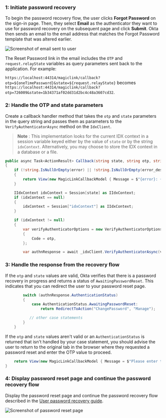 ### 1: Initiate password recovery

To begin the password recovery flow, the user clicks **Forgot Password** on the sign-in page. Then, they select **Email** as the authenticator they want to use for password recovery on the subsequent page and click **Submit**. Okta then sends an email to the email address that matches the Forgot Password template that was altered earlier.

<div class="common-image-format">

![Screenshot of email sent to user](/img/advanced-use-cases/custom-pwd-recovery-custom-email.png "Customized Password Recovery Diagram")

</div>

The Reset Password link in the email includes the `OTP` and `request.relayState` variables as query parameters sent back to the application. For example:

`https://localhost:44314/magiclink/callback?otp=${oneTimePassword}&state=${request.relayState}` becomes `https://localhost:44314/magiclink/callback?otp=726009&state=1b34371af02dd31d2bc4c48a3607cd32`.

### 2: Handle the OTP and state parameters

Create a callback handler method that takes the `otp` and `state` parameters in the query string and passes them as parameters to the `VerifyAuthenticatorAsync` method on the `IdxClient`.

> **Note** : This implementation looks for the current IDX context in a session variable keyed either by the value of `state` or by the string `idxContext`. Alternatively, you may choose to store the IDX context in a database or a file.

```csharp
public async Task<ActionResult> Callback(string state, string otp, string error = null, string error_description = null)
{
    if (!string.IsNullOrEmpty(error) || !string.IsNullOrEmpty(error_description))
    {
        return View(new MagicLinkCallbackModel { Message = $"{error}: {error_description}" });
    }

    IIdxContext idxContext = Session[state] as IIdxContext;
    if (idxContext == null)
    {
        idxContext = Session["idxContext"] as IIdxContext;
    }

    if (idxContext != null)
    {
        var verifyAuthenticatorOptions = new VerifyAuthenticatorOptions
        {
            Code = otp,
        };

        var authnResponse = await _idxClient.VerifyAuthenticatorAsync(verifyAuthenticatorOptions, idxContext);
```

### 3: Handle the response from the recovery flow

If the `otp` and `state` values are valid, Okta verifies that there is a password recovery in progress and returns a status of `AwaitingPasswordReset`. This indicates that you can redirect the user to your password reset page.

```csharp
        switch (authnResponse.AuthenticationStatus)
        {
            case AuthenticationStatus.AwaitingPasswordReset:
                return RedirectToAction("ChangePassword", "Manage");

           // other case statements
        }
    }
```

If the `otp` and `state` values aren't valid or an `AuthenticationStatus` is returned that isn't handled by your case statement, you should advise the user to return to the original tab in the browser where they requested a password reset and enter the OTP value to proceed.

```csharp
    return View(new MagicLinkCallbackModel { Message = $"Please enter the OTP '{otp}' in the original browser tab to finish the flow." });
}
```

### 4: Display password reset page and continue the password recovery flow

Display the password reset page and continue the password recovery flow described in the [User password recovery guide](/docs/guides/oie-embedded-sdk-use-case-pwd-recovery-mfa/aspnet/main/).

<div class="common-image-format">

![Screenshot of password reset page](/img/advanced-use-cases/dotnet-custom-pwd-recovery-custom-sdk-reset-pwd-page.png "Password Reset Page")

</div>
